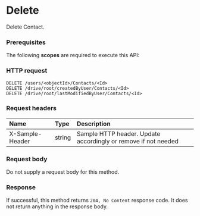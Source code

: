 # Delete

Delete Contact.
### Prerequisites
The following **scopes** are required to execute this API: 
### HTTP request
<!-- { "blockType": "ignored" } -->
```http
DELETE /users/<objectId>/Contacts/<Id>
DELETE /drive/root/createdByUser/Contacts/<Id>
DELETE /drive/root/lastModifiedByUser/Contacts/<Id>

```
### Request headers
| Name       | Type | Description|
|:---------------|:--------|:----------|
| X-Sample-Header  | string  | Sample HTTP header. Update accordingly or remove if not needed|

### Request body
Do not supply a request body for this method.


### Response
If successful, this method returns `204, No Content` response code. It does not return anything in the response body.


<!-- uuid: 7e6d7a82-2434-4954-bd8c-53015fe39564
2015-10-16 23:06:04 UTC -->
<!-- {
  "type": "#page.annotation",
  "description": "Delete",
  "keywords": "",
  "section": "documentation",
  "tocPath": ""
}-->